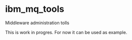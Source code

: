 # ibm_mq_tools
Middleware administration tolls 

This is work in progres. 
For now it can be used as example.
